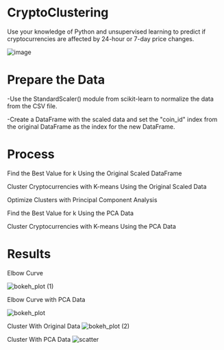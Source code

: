 # CryptoClustering

Use your knowledge of Python and unsupervised learning to predict if cryptocurrencies are affected by 24-hour or 7-day price changes.




![image](https://github.com/jalainep/CryptoClustering/assets/143963189/ca8116a8-1c31-4aed-ac69-a4ae3e44f6c7)













# Prepare the Data
-Use the StandardScaler() module from scikit-learn to normalize the data from the CSV file.

-Create a DataFrame with the scaled data and set the "coin_id" index from the original DataFrame as the index for the new DataFrame.






# Process

Find the Best Value for k Using the Original Scaled DataFrame

Cluster Cryptocurrencies with K-means Using the Original Scaled Data

Optimize Clusters with Principal Component Analysis

Find the Best Value for k Using the PCA Data

Cluster Cryptocurrencies with K-means Using the PCA Data




# Results


Elbow Curve

![bokeh_plot (1)](https://github.com/jalainep/CryptoClustering/assets/143963189/09465006-5410-40b9-bfb0-8e52627d79b3)





Elbow Curve with PCA Data

![bokeh_plot](https://github.com/jalainep/CryptoClustering/assets/143963189/874d2393-dfee-440d-8b8f-caa2de30c05c)




Cluster With Original Data
![bokeh_plot (2)](https://github.com/jalainep/CryptoClustering/assets/143963189/57e2ba65-275f-4ee6-83fa-8685ba8caa83)





Cluster With PCA Data
![scatter](https://github.com/jalainep/CryptoClustering/assets/143963189/ab548774-7968-45dc-8450-28104a5df24a)






